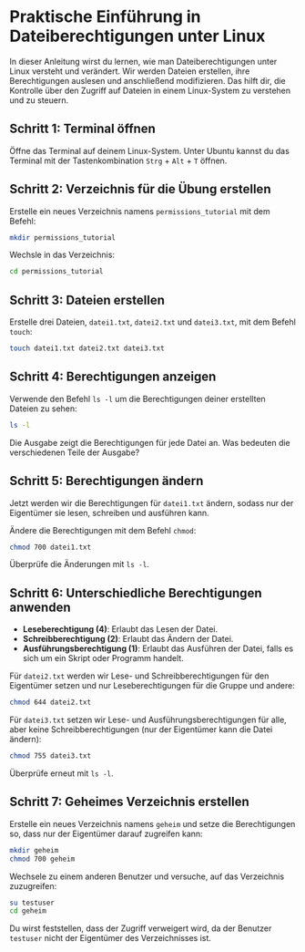 # Praktische Einführung in Dateiberechtigungen unter Linux

In dieser Anleitung wirst du lernen, wie man Dateiberechtigungen unter Linux versteht und verändert.
Wir werden Dateien erstellen, ihre Berechtigungen auslesen und anschließend modifizieren.
Das hilft dir, die Kontrolle über den Zugriff auf Dateien in einem Linux-System zu verstehen und zu steuern.

## Schritt 1: Terminal öffnen

Öffne das Terminal auf deinem Linux-System. Unter Ubuntu kannst du das Terminal mit der Tastenkombination `Strg` + `Alt` + `T` öffnen.

## Schritt 2: Verzeichnis für die Übung erstellen

Erstelle ein neues Verzeichnis namens `permissions_tutorial` mit dem Befehl:

```bash
mkdir permissions_tutorial
```

Wechsle in das Verzeichnis:

```bash
cd permissions_tutorial
```

## Schritt 3: Dateien erstellen

Erstelle drei Dateien, `datei1.txt`, `datei2.txt` und `datei3.txt`, mit dem Befehl `touch`:

```bash
touch datei1.txt datei2.txt datei3.txt
```

## Schritt 4: Berechtigungen anzeigen

Verwende den Befehl `ls -l` um die Berechtigungen deiner erstellten Dateien zu sehen:

```bash
ls -l
```

Die Ausgabe zeigt die Berechtigungen für jede Datei an. Was bedeuten die verschiedenen Teile der Ausgabe?

## Schritt 5: Berechtigungen ändern

Jetzt werden wir die Berechtigungen für `datei1.txt` ändern, sodass nur der Eigentümer sie lesen, schreiben und ausführen kann.

Ändere die Berechtigungen mit dem Befehl `chmod`:

```bash
chmod 700 datei1.txt
```

Überprüfe die Änderungen mit `ls -l`.

## Schritt 6: Unterschiedliche Berechtigungen anwenden

- **Leseberechtigung (4)**: Erlaubt das Lesen der Datei.
- **Schreibberechtigung (2)**: Erlaubt das Ändern der Datei.
- **Ausführungsberechtigung (1)**: Erlaubt das Ausführen der Datei, falls es sich um ein Skript oder Programm handelt.

Für `datei2.txt` werden wir Lese- und Schreibberechtigungen für den Eigentümer setzen und nur Leseberechtigungen für die Gruppe und andere:

```bash
chmod 644 datei2.txt
```

Für `datei3.txt` setzen wir Lese- und Ausführungsberechtigungen für alle, aber keine Schreibberechtigungen (nur der Eigentümer kann die Datei ändern):

```bash
chmod 755 datei3.txt
```

Überprüfe erneut mit `ls -l`.

## Schritt 7: Geheimes Verzeichnis erstellen

Erstelle ein neues Verzeichnis namens `geheim` und setze die Berechtigungen so, dass nur der Eigentümer darauf zugreifen kann:

```bash
mkdir geheim
chmod 700 geheim
```

Wechsele zu einem anderen Benutzer und versuche, auf das Verzeichnis zuzugreifen:

```bash
su testuser
cd geheim
```

Du wirst feststellen, dass der Zugriff verweigert wird, da der Benutzer `testuser` nicht der Eigentümer des Verzeichnisses ist.
